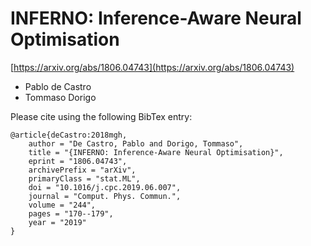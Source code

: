 # INFERNO: Inference-Aware Neural Optimisation

[https://arxiv.org/abs/1806.04743](https://arxiv.org/abs/1806.04743)

- Pablo de Castro
- Tommaso Dorigo


Please cite using the following BibTex entry:
```
@article{deCastro:2018mgh,
    author = "De Castro, Pablo and Dorigo, Tommaso",
    title = "{INFERNO: Inference-Aware Neural Optimisation}",
    eprint = "1806.04743",
    archivePrefix = "arXiv",
    primaryClass = "stat.ML",
    doi = "10.1016/j.cpc.2019.06.007",
    journal = "Comput. Phys. Commun.",
    volume = "244",
    pages = "170--179",
    year = "2019"
}
```
